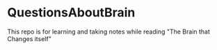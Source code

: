 # QuestionsAboutBrain
This repo is for learning and taking notes while reading "The Brain that Changes itself"
